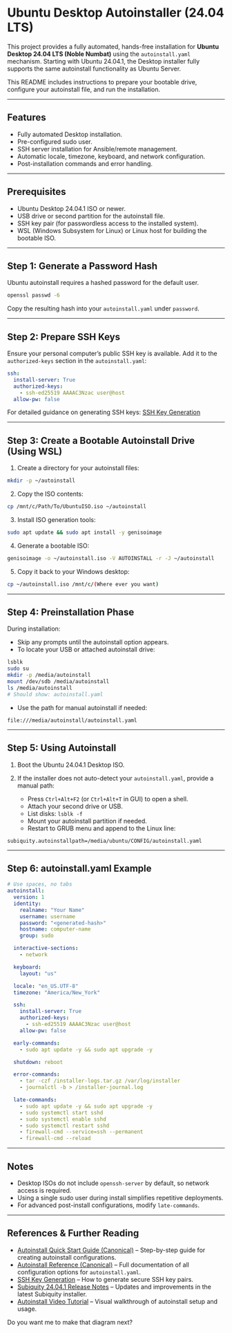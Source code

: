 # Ubuntu Desktop Autoinstaller (24.04 LTS)

This project provides a fully automated, hands-free installation for **Ubuntu Desktop 24.04 LTS (Noble Numbat)** using the `autoinstall.yaml` mechanism. Starting with Ubuntu 24.04.1, the Desktop installer fully supports the same autoinstall functionality as Ubuntu Server.

This README includes instructions to prepare your bootable drive, configure your autoinstall file, and run the installation.

---

## Features

* Fully automated Desktop installation.
* Pre-configured sudo user.
* SSH server installation for Ansible/remote management.
* Automatic locale, timezone, keyboard, and network configuration.
* Post-installation commands and error handling.

---

## Prerequisites

* Ubuntu Desktop 24.04.1 ISO or newer.
* USB drive or second partition for the autoinstall file.
* SSH key pair (for passwordless access to the installed system).
* WSL (Windows Subsystem for Linux) or Linux host for building the bootable ISO.

---

## Step 1: Generate a Password Hash

Ubuntu autoinstall requires a hashed password for the default user.

```bash
openssl passwd -6
```

Copy the resulting hash into your `autoinstall.yaml` under `password`.

---

## Step 2: Prepare SSH Keys

Ensure your personal computer’s public SSH key is available. Add it to the `authorized-keys` section in the `autoinstall.yaml`:

```yaml
ssh:
  install-server: True
  authorized-keys:
    - ssh-ed25519 AAAAC3Nzac user@host
  allow-pw: false
```

For detailed guidance on generating SSH keys: [SSH Key Generation](https://www.ssh.com/academy/ssh/keygen)

---

## Step 3: Create a Bootable Autoinstall Drive (Using WSL)

1. Create a directory for your autoinstall files:

```bash
mkdir -p ~/autoinstall
```

2. Copy the ISO contents:

```bash
cp /mnt/c/Path/To/UbuntuISO.iso ~/autoinstall
```

3. Install ISO generation tools:

```bash
sudo apt update && sudo apt install -y genisoimage
```

4. Generate a bootable ISO:

```bash
genisoimage -o ~/autoinstall.iso -V AUTOINSTALL -r -J ~/autoinstall
```

5. Copy it back to your Windows desktop:

```bash
cp ~/autoinstall.iso /mnt/c/(Where ever you want)
```

---

## Step 4: Preinstallation Phase

During installation:

* Skip any prompts until the autoinstall option appears.
* To locate your USB or attached autoinstall drive:

```bash
lsblk
sudo su
mkdir -p /media/autoinstall
mount /dev/sdb /media/autoinstall
ls /media/autoinstall
# Should show: autoinstall.yaml
```

* Use the path for manual autoinstall if needed:

```text
file:///media/autoinstall/autoinstall.yaml
```

---

## Step 5: Using Autoinstall

1. Boot the Ubuntu 24.04.1 Desktop ISO.
2. If the installer does not auto-detect your `autoinstall.yaml`, provide a manual path:

   * Press `Ctrl+Alt+F2` (or `Ctrl+Alt+T` in GUI) to open a shell.
   * Attach your second drive or USB.
   * List disks: `lsblk -f`
   * Mount your autoinstall partition if needed.
   * Restart to GRUB menu and append to the Linux line:

```text
subiquity.autoinstallpath=/media/ubuntu/CONFIG/autoinstall.yaml
```

---

## Step 6: autoinstall.yaml Example

```yaml
# Use spaces, no tabs
autoinstall:
  version: 1
  identity:
    realname: "Your Name"
    username: username
    password: "<generated-hash>"
    hostname: computer-name
    group: sudo

  interactive-sections:
    - network

  keyboard:
    layout: "us"

  locale: "en_US.UTF-8"
  timezone: "America/New_York"

  ssh:
    install-server: True
    authorized-keys:
      - ssh-ed25519 AAAAC3Nzac user@host
    allow-pw: false

  early-commands:
    - sudo apt update -y && sudo apt upgrade -y

  shutdown: reboot

  error-commands:
    - tar -czf /installer-logs.tar.gz /var/log/installer
    - journalctl -b > /installer-journal.log

  late-commands:
    - sudo apt update -y && sudo apt upgrade -y
    - sudo systemctl start sshd
    - sudo systemctl enable sshd
    - sudo systemctl restart sshd
    - firewall-cmd --service=ssh --permanent
    - firewall-cmd --reload
```

---

## Notes

* Desktop ISOs do not include `openssh-server` by default, so network access is required.
* Using a single sudo user during install simplifies repetitive deployments.
* For advanced post-install configurations, modify `late-commands`.

---

## References & Further Reading

* [Autoinstall Quick Start Guide (Canonical)](https://canonical-subiquity.readthedocs-hosted.com/en/latest/howto/autoinstall-quickstart.html#autoinstall-quick-start) – Step-by-step guide for creating autoinstall configurations.
* [Autoinstall Reference (Canonical)](https://canonical-subiquity.readthedocs-hosted.com/en/latest/reference/autoinstall-reference.html#) – Full documentation of all configuration options for `autoinstall.yaml`.
* [SSH Key Generation](https://www.ssh.com/academy/ssh/keygen) – How to generate secure SSH key pairs.
* [Subiquity 24.04.1 Release Notes](https://discourse.ubuntu.com/t/subiquity-24-04-1-has-been-released-to-the-stable-channel/44493?utm_source=chatgpt.com) – Updates and improvements in the latest Subiquity installer.
* [Autoinstall Video Tutorial](https://youtu.be/ibvxiybT96M?si=bBZ25yunys_H9CKb) – Visual walkthrough of autoinstall setup and usage.

Do you want me to make that diagram next?
